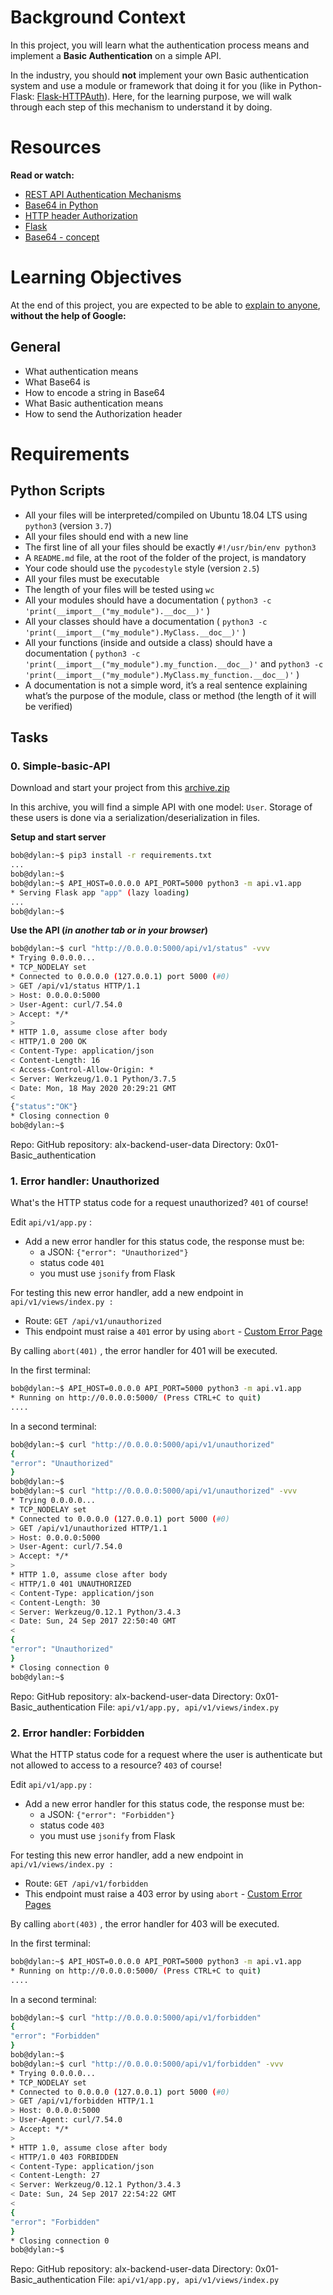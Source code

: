# Background Context

In this project, you will learn what the authentication process means and implement a **Basic Authentication** on a simple API.

In the industry, you should **not** implement your own Basic authentication system and use a module or framework that doing it for you (like in Python-Flask: [Flask-HTTPAuth]()). Here, for the learning purpose, we will walk through each step of this mechanism to understand it by doing.



# Resources

**Read or watch:**
- [REST API Authentication Mechanisms]()
- [Base64 in Python]()
- [HTTP header Authorization]()
- [Flask]()
- [Base64 - concept]()

# Learning Objectives
At the end of this project, you are expected to be able to [explain to anyone](), **without the help of Google:**

## General
- What authentication means
- What Base64 is
- How to encode a string in Base64
- What Basic authentication means
- How to send the Authorization header

# Requirements

## Python Scripts
- All your files will be interpreted/compiled on Ubuntu 18.04 LTS using `python3` (version `3.7`)
- All your files should end with a new line
- The first line of all your files should be exactly `#!/usr/bin/env python3`
- A `README.md` file, at the root of the folder of the project, is mandatory
- Your code should use the `pycodestyle` style (version `2.5`)
- All your files must be executable
- The length of your files will be tested using `wc`
- All your modules should have a documentation ( `python3 -c 'print(__import__("my_module").__doc__)'` )
- All your classes should have a documentation ( `python3 -c 'print(__import__("my_module").MyClass.__doc__)'` )
- All your functions (inside and outside a class) should have a documentation ( `python3 -c 'print(__import__("my_module").my_function.__doc__)'` and `python3 -c 'print(__import__("my_module").MyClass.my_function.__doc__)'` )
- A documentation is not a simple word, it’s a real sentence explaining what’s the purpose of the module, class or method (the length of it will be verified)

## Tasks

### 0. Simple-basic-API

Download and start your project from this [archive.zip]()

In this archive, you will find a simple API with one model: `User`. Storage of these users is done via a serialization/deserialization in files.

**Setup and start server**

```bash
bob@dylan:~$ pip3 install -r requirements.txt
...
bob@dylan:~$
bob@dylan:~$ API_HOST=0.0.0.0 API_PORT=5000 python3 -m api.v1.app
* Serving Flask app "app" (lazy loading)
...
bob@dylan:~$
```

**Use the API (*in another tab or in your browser*)**

```bash
bob@dylan:~$ curl "http://0.0.0.0:5000/api/v1/status" -vvv
* Trying 0.0.0.0...
* TCP_NODELAY set
* Connected to 0.0.0.0 (127.0.0.1) port 5000 (#0)
> GET /api/v1/status HTTP/1.1
> Host: 0.0.0.0:5000
> User-Agent: curl/7.54.0
> Accept: */*
>
* HTTP 1.0, assume close after body
< HTTP/1.0 200 OK
< Content-Type: application/json
< Content-Length: 16
< Access-Control-Allow-Origin: *
< Server: Werkzeug/1.0.1 Python/3.7.5
< Date: Mon, 18 May 2020 20:29:21 GMT
<
{"status":"OK"}
* Closing connection 0
bob@dylan:~$
```

Repo:
GitHub repository: alx-backend-user-data
Directory: 0x01-Basic_authentication

### 1. Error handler: Unauthorized

What's the HTTP status code for a request unauthorized? `401` of course!

Edit `api/v1/app.py` :

- Add a new error handler for this status code, the response must be:
    - a JSON: `{"error": "Unauthorized"}`
    - status code `401`
    - you must use `jsonify` from Flask

For testing this new error handler, add a new endpoint in `api/v1/views/index.py :`

- Route: `GET /api/v1/unauthorized`
- This endpoint must raise a `401` error by using `abort` - [Custom Error Page]()

By calling `abort(401)` , the error handler for 401 will be executed.

In the first terminal:

```bash
bob@dylan:~$ API_HOST=0.0.0.0 API_PORT=5000 python3 -m api.v1.app
* Running on http://0.0.0.0:5000/ (Press CTRL+C to quit)
....
```

In a second terminal:

```bash
bob@dylan:~$ curl "http://0.0.0.0:5000/api/v1/unauthorized"
{
"error": "Unauthorized"
}
bob@dylan:~$
bob@dylan:~$ curl "http://0.0.0.0:5000/api/v1/unauthorized" -vvv
* Trying 0.0.0.0...
* TCP_NODELAY set
* Connected to 0.0.0.0 (127.0.0.1) port 5000 (#0)
> GET /api/v1/unauthorized HTTP/1.1
> Host: 0.0.0.0:5000
> User-Agent: curl/7.54.0
> Accept: */*
>
* HTTP 1.0, assume close after body
< HTTP/1.0 401 UNAUTHORIZED
< Content-Type: application/json
< Content-Length: 30
< Server: Werkzeug/0.12.1 Python/3.4.3
< Date: Sun, 24 Sep 2017 22:50:40 GMT
<
{
"error": "Unauthorized"
}
* Closing connection 0
bob@dylan:~$
```

Repo:
GitHub repository: alx-backend-user-data
Directory: 0x01-Basic_authentication
File: `api/v1/app.py, api/v1/views/index.py`

### 2. Error handler: Forbidden

What the HTTP status code for a request where the user is authenticate but not allowed to access to a resource? `403` of course!

Edit `api/v1/app.py` :

- Add a new error handler for this status code, the response must be:
    - a JSON: `{"error": "Forbidden"}`
    - status code `403`
    - you must use `jsonify` from Flask

For testing this new error handler, add a new endpoint in `api/v1/views/index.py :`

- Route: `GET /api/v1/forbidden`
- This endpoint must raise a 403 error by using `abort` - [Custom Error Pages]()

By calling `abort(403)` , the error handler for 403 will be executed.

In the first terminal:

```bash
bob@dylan:~$ API_HOST=0.0.0.0 API_PORT=5000 python3 -m api.v1.app
* Running on http://0.0.0.0:5000/ (Press CTRL+C to quit)
....
```

In a second terminal:

```bash
bob@dylan:~$ curl "http://0.0.0.0:5000/api/v1/forbidden"
{
"error": "Forbidden"
}
bob@dylan:~$
bob@dylan:~$ curl "http://0.0.0.0:5000/api/v1/forbidden" -vvv
* Trying 0.0.0.0...
* TCP_NODELAY set
* Connected to 0.0.0.0 (127.0.0.1) port 5000 (#0)
> GET /api/v1/forbidden HTTP/1.1
> Host: 0.0.0.0:5000
> User-Agent: curl/7.54.0
> Accept: */*
>
* HTTP 1.0, assume close after body
< HTTP/1.0 403 FORBIDDEN
< Content-Type: application/json
< Content-Length: 27
< Server: Werkzeug/0.12.1 Python/3.4.3
< Date: Sun, 24 Sep 2017 22:54:22 GMT
<
{
"error": "Forbidden"
}
* Closing connection 0
bob@dylan:~$
```

Repo:
GitHub repository: alx-backend-user-data
Directory: 0x01-Basic_authentication
File: `api/v1/app.py, api/v1/views/index.py`
